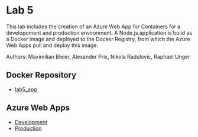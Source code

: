 # Lab 5
This lab includes the creation of an Azure Web App for Containers for a developoment and production environment. A Node.js application is build as a Docker image and deployed to the Docker Registry, from which the Azure Web Apps pull and deploy this image.

Authors: Maximilian Bleier, Alexander Prix, Nikola Radulovic, Raphael Unger

## Docker Repository
- [lab5_app](https://hub.docker.com/repository/docker/raphaelunger/lab5_app/tags)

## Azure Web Apps
- [Development](https://lab5-dev-ayg3c8f0cvetgebw.canadacentral-01.azurewebsites.net/)
- [Production](https://lab5-prod-adfnerh3augngegm.canadacentral-01.azurewebsites.net/)